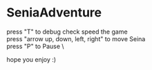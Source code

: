 # SeniaAdventure

press "T" to debug check speed the game \
press "arrow up, down, left, right" to move Seina \
press "P" to Pause \
              
hope you enjoy :)
